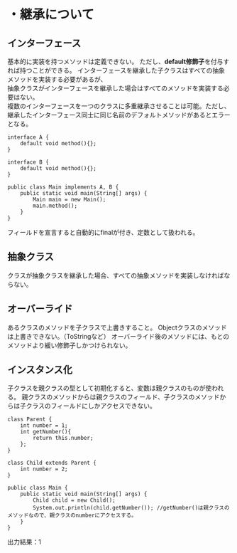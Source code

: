 # ・継承について
## インターフェース
基本的に実装を持つメソッドは定義できない。
ただし、**default修飾子**を付与すれば持つことができる。
インターフェースを継承した子クラスはすべての抽象メソッドを実装する必要があるが、  
抽象クラスがインターフェースを継承した場合はすべてのメソッドを実装する必要はない。  
複数のインターフェースを一つのクラスに多重継承させることは可能。ただし、継承したインターフェース同士に同じ名前のデフォルトメソッドがあるとエラーとなる。

```
interface A {
    default void method(){};
}

interface B {
    default void method(){};
}

public class Main implements A, B {
    public static void main(String[] args) {
        Main main = new Main();
        main.method();
    }
}
```
フィールドを宣言すると自動的にfinalが付き、定数として扱われる。

## 抽象クラス
クラスが抽象クラスを継承した場合、すべての抽象メソッドを実装しなければならない。

## オーバーライド
あるクラスのメソッドを子クラスで上書きすること。
Objectクラスのメソッドは上書きできない。（ToStringなど）
オーバーライド後のメソッドには、もとのメソッドより緩い修飾子しかつけられない。

## インスタンス化
子クラスを親クラスの型として初期化すると、変数は親クラスのものが使われる。
親クラスのメソッドからは親クラスのフィールド、子クラスのメソッドからは子クラスのフィールドにしかアクセスできない。

```
class Parent {
    int number = 1;
    int getNumber(){
        return this.number;
    };
}

class Child extends Parent {
    int number = 2;
}

public class Main {
    public static void main(String[] args) {
        Child child = new Child();
        System.out.println(child.getNumber()); //getNumber()は親クラスのメソッドなので、親クラスのnumberにアクセスする。
    }
}
```
出力結果：1